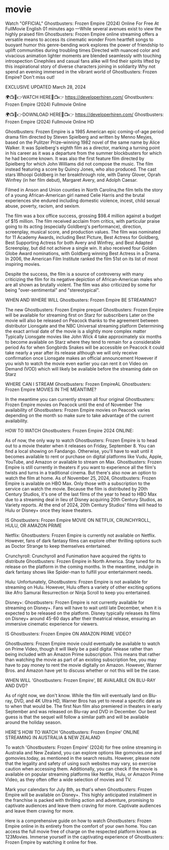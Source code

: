 # movie
Watch "OFFICIAL" Ghostbusters: Frozen Empire (2024) Online For Free At FullMovie English
01 minutes ago —While several avenues exist to view the highly praised film Ghostbusters: Frozen Empire online streaming offers a versatile means to access its cinematic wonder From heartfelt songs to buoyant humor this genre-bending work explores the power of friendship to uplift communities during troubling times Directed with nuanced color and vivacious animation lighter moments are blended seamlessly with touching introspection Cinephiles and casual fans alike will find their spirits lifted by this inspirational story of diverse characters joining in solidarity Why not spend an evening immersed in the vibrant world of Ghostbusters: Frozen Empire? Don't miss out!

EXCLUSIVE UPDATED March 28, 2024

🌍📺📱👉WATCH HERE🔴📺👉 https://developerhiren.com/ Ghostbusters: Frozen Empire (2024) Fullmovie Online

🌍📺📱👉DOWNLOAD HERE🔴📺👉 https://developerhiren.com/ Ghostbusters: Frozen Empire (2024) Fullmovie Online HD



Ghostbusters: Frozen Empire is a 1985 American epic coming-of-age period drama film directed by Steven Spielberg and written by Menno Meyjes, based on the Pulitzer Prize–winning 1982 novel of the same name by Alice Walker. It was Spielberg's eighth film as a director, marking a turning point in his career as it was a departure from the summer blockbusters for which he had become known. It was also the first feature film directed by Spielberg for which John Williams did not compose the music. The film instead featuring a score by Quincy Jones, who also produced. The cast stars Whoopi Goldberg in her breakthrough role, with Danny Glover, Oprah Winfrey (in her film debut), Margaret Avery, and Adolph Caesar.

Filmed in Anson and Union counties in North Carolina,the film tells the story of a young African-American girl named Celie Harris and the brutal experiences she endured including domestic violence, incest, child sexual abuse, poverty, racism, and sexism.

The film was a box office success, grossing $98.4 million against a budget of $15 million. The film received acclaim from critics, with particular praise going to its acting (especially Goldberg's performance), direction, screenplay, musical score, and production values. The film was nominated for 11 Academy Awards, including Best Picture, Best Actress for Goldberg, Best Supporting Actress for both Avery and Winfrey, and Best Adapted Screenplay, but did not achieve a single win. It also received four Golden Globe Award nominations, with Goldberg winning Best Actress in a Drama. In 2006, the American Film Institute ranked the film 51st on its list of most inspiring movies.

Despite the success, the film is a source of controversy with many criticizing the film for its negative depiction of African-American males who are all shown as brutally violent. The film was also criticized by some for being "over-sentimental" and "stereotypical".

WHEN AND WHERE WILL Ghostbusters: Frozen Empire BE STREAMING?

The new Ghostbusters: Frozen Empire prequel Ghostbusters: Frozen Empire will be available for streaming first on Starz for subscribers Later on the movie will also be released on Peacock thanks to the agreement between distributor Lionsgate and the NBC Universal streaming platform Determining the exact arrival date of the movie is a slightly more complex matter Typically Lionsgate movies like John Wick 4 take approximately six months to become available on Starz where they tend to remain for a considerable period As for when Songbirds Snakes will be accessible on Peacock it could take nearly a year after its release although we will only receive confirmation once Lionsgate makes an official announcement However if you wish to watch the movie even earlier you can rent it on Video on Demand (VOD) which will likely be available before the streaming date on Starz

WHERE CAN I STREAM Ghostbusters: Frozen EmpireAL Ghostbusters: Frozen Empire MOVIES IN THE MEANTIME?

In the meantime you can currently stream all four original Ghostbusters: Frozen Empire movies on Peacock until the end of November The availability of Ghostbusters: Frozen Empire movies on Peacock varies depending on the month so make sure to take advantage of the current availability.

HOW TO WATCH Ghostbusters: Frozen Empire 2024 ONLINE:

As of now, the only way to watch Ghostbusters: Frozen Empire is to head out to a movie theater when it releases on Friday, September 8. You can find a local showing on Fandango. Otherwise, you'll have to wait until it becomes available to rent or purchase on digital platforms like Vudu, Apple, YouTube, and Amazon or available to stream on Max. Ghostbusters: Frozen Empire is still currently in theaters if you want to experience all the film's twists and turns in a traditional cinema. But there's also now an option to watch the film at home. As of November 25, 2024, Ghostbusters: Frozen Empire is available on HBO Max. Only those with a subscription to the service can watch the movie. Because the film is distributed by 20th Century Studios, it's one of the last films of the year to head to HBO Max due to a streaming deal in lieu of Disney acquiring 20th Century Studios, as Variety reports. At the end of 2024, 20th Century Studios' films will head to Hulu or Disney+ once they leave theaters.

IS Ghostbusters: Frozen Empire MOVIE ON NETFLIX, CRUNCHYROLL, HULU, OR AMAZON PRIME

Netflix: Ghostbusters: Frozen Empire is currently not available on Netflix. However, fans of dark fantasy films can explore other thrilling options such as Doctor Strange to keep themselves entertained.

Crunchyroll: Crunchyroll and Funimation have acquired the rights to distribute Ghostbusters: Frozen Empire in North America. Stay tuned for its release on the platform in the coming months. In the meantime, indulge in dark fantasy shows like Spider-man to fulfill your entertainment needs.

Hulu: Unfortunately, Ghostbusters: Frozen Empire is not available for streaming on Hulu. However, Hulu offers a variety of other exciting options like Afro Samurai Resurrection or Ninja Scroll to keep you entertained.

Disney+: Ghostbusters: Frozen Empire is not currently available for streaming on Disney+. Fans will have to wait until late December, when it is expected to be released on the platform. Disney typically releases its films on Disney+ around 45-60 days after their theatrical release, ensuring an immersive cinematic experience for viewers.

IS Ghostbusters: Frozen Empire ON AMAZON PRIME VIDEO?

Ghostbusters: Frozen Empire movie could eventually be available to watch on Prime Video, though it will likely be a paid digital release rather than being included with an Amazon Prime subscription. This means that rather than watching the movie as part of an existing subscription fee, you may have to pay money to rent the movie digitally on Amazon. However, Warner Bros. and Amazon have yet to discuss whether or not this will be the case.

WHEN WILL 'Ghostbusters: Frozen Empire', BE AVAILABLE ON BLU-RAY AND DVD?

As of right now, we don't know. While the film will eventually land on Blu-ray, DVD, and 4K Ultra HD, Warner Bros has yet to reveal a specific date as to when that would be. The first Nun film also premiered in theaters in early September and was released on Blu-ray and DVD in December. Our best guess is that the sequel will follow a similar path and will be available around the holiday season.

HERE'S HOW TO WATCH 'Ghostbusters: Frozen Empire' ONLINE STREAMING IN AUSTRALIA & NEW ZEALAND

To watch 'Ghostbusters: Frozen Empire' (2024) for free online streaming in Australia and New Zealand, you can explore options like gomovies.one and gomovies.today, as mentioned in the search results. However, please note that the legality and safety of using such websites may vary, so exercise caution when accessing them. Additionally, you can check if the movie is available on popular streaming platforms like Netflix, Hulu, or Amazon Prime Video, as they often offer a wide selection of movies and TV.

Mark your calendars for July 8th, as that's when Ghostbusters: Frozen Empire will be available on Disney+. This highly anticipated installment in the franchise is packed with thrilling action and adventure, promising to captivate audiences and leave them craving for more. Captivate audiences and leave them craving for more.

Here is a comprehensive guide on how to watch Ghostbusters: Frozen Empire online in its entirety from the comfort of your own home. You can access the full movie free of charge on the respected platform known as 123Movies. Immerse yourself in the captivating experience of Ghostbusters: Frozen Empire by watching it online for free.
